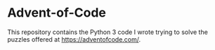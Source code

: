 # Advent-of-Code

This repository contains the Python 3 code I wrote trying to solve the puzzles offered at https://adventofcode.com/.


